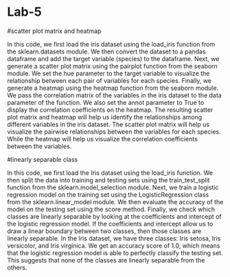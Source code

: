 # Lab-5

#scatter plot matrix and heatmap

In this code, we first load the iris dataset using the load_iris function from the sklearn.datasets module. 
We then convert the dataset to a pandas dataframe and add the target variable (species) to the dataframe.
Next, we generate a scatter plot matrix using the pairplot function from the seaborn module. 
We set the hue parameter to the target variable to visualize the relationship between each pair of variables for each species.
Finally, we generate a heatmap using the heatmap function from the seaborn module. 
We pass the correlation matrix of the variables in the iris dataset to the data parameter of the function. 
We also set the annot parameter to True to display the correlation coefficients on the heatmap.
The resulting scatter plot matrix and heatmap will help us identify the relationships among different variables in the iris dataset. 
The scatter plot matrix will help us visualize the pairwise relationships between the variables for each species. 
While the heatmap will help us visualize the correlation coefficients between the variables.

#linearly separable class

In this code, we first load the Iris dataset using the load_iris function. 
We then split the data into training and testing sets using the train_test_split function from the sklearn.model_selection module.
Next, we train a logistic regression model on the training set using the LogisticRegression class from the sklearn.linear_model module. 
We then evaluate the accuracy of the model on the testing set using the score method.
Finally, we check which classes are linearly separable by looking at the coefficients and intercept of the logistic regression model. 
If the coefficients and intercept allow us to draw a linear boundary between two classes, then those classes are linearly separable.
In the Iris dataset, we have three classes: Iris setosa, Iris versicolor, and Iris virginica. 
We get an accuracy score of 1.0, which means that the logistic regression model is able to perfectly classify the testing set. 
This suggests that none of the classes are linearly separable from the others.

#
